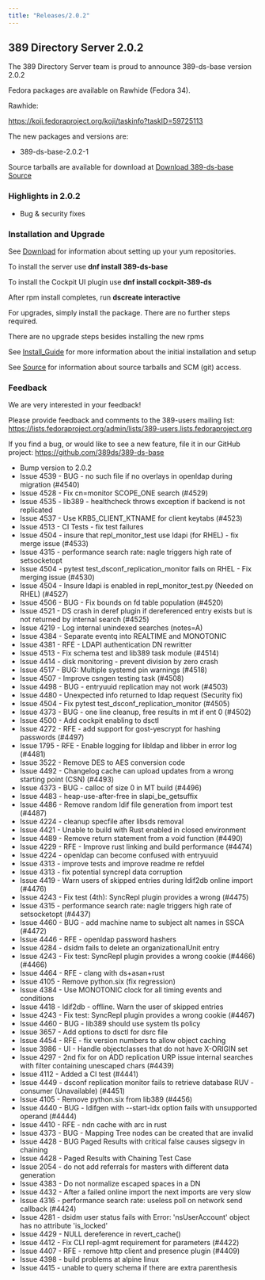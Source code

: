 ```yaml
---
title: "Releases/2.0.2"
---
```


389 Directory Server 2.0.2
-----------------------------

The 389 Directory Server team is proud to announce 389-ds-base version 2.0.2

Fedora packages are available on Rawhide (Fedora 34).


Rawhide:

<https://koji.fedoraproject.org/koji/taskinfo?taskID=59725113>


The new packages and versions are:

- 389-ds-base-2.0.2-1

Source tarballs are available for download at [Download 389-ds-base Source](https://github.com/389ds/389-ds-base/archive/389-ds-base-2.0.2.tar.gz)

### Highlights in 2.0.2

- Bug & security fixes

### Installation and Upgrade 

See [Download](../download.html) for information about setting up your yum repositories.

To install the server use **dnf install 389-ds-base**

To install the Cockpit UI plugin use **dnf install cockpit-389-ds**

After rpm install completes, run **dscreate interactive**

For upgrades, simply install the package.  There are no further steps required.

There are no upgrade steps besides installing the new rpms 

See [Install\_Guide](../howto/howto-install-389.html) for more information about the initial installation and setup

See [Source](../development/source.html) for information about source tarballs and SCM (git) access.

### Feedback

We are very interested in your feedback!

Please provide feedback and comments to the 389-users mailing list: <https://lists.fedoraproject.org/admin/lists/389-users.lists.fedoraproject.org>

If you find a bug, or would like to see a new feature, file it in our GitHub project: <https://github.com/389ds/389-ds-base>

- Bump version to 2.0.2
- Issue 4539 - BUG - no such file if no overlays in openldap during migration (#4540)
- Issue 4528 - Fix cn=monitor SCOPE_ONE search (#4529)
- Issue 4535 - lib389 - healthcheck throws exception if backend is not replicated
- Issue 4537 - Use KRB5_CLIENT_KTNAME for client keytabs (#4523)
- Issue 4513 - CI Tests - fix test failures
- Issue 4504 - insure that repl_monitor_test use ldapi (for RHEL) - fix merge issue (#4533)
- Issue 4315 - performance search rate: nagle triggers high rate of setsocketopt
- Issue 4504 - pytest test_dsconf_replication_monitor fails on RHEL - Fix merging issue (#4530)
- Issue 4504 - Insure ldapi is enabled in repl_monitor_test.py (Needed on RHEL) (#4527)
- Issue 4506 - BUG - Fix bounds on fd table population (#4520)
- Issue 4521 - DS crash in deref plugin if dereferenced entry exists but is not returned by internal search (#4525)
- Issue 4219 - Log internal unindexed searches (notes=A)
- Issue 4384 - Separate eventq into REALTIME and MONOTONIC
- Issue 4381 - RFE - LDAPI authentication DN rewritter
- Issue 4513 - Fix schema test and lib389 task module (#4514)
- Issue 4414 - disk monitoring - prevent division by zero crash
- Issue 4517 - BUG: Multiple systemd pin warnings (#4518)
- Issue 4507 - Improve csngen testing task (#4508)
- Issue 4498 - BUG - entryuuid replication may not work (#4503)
- Issue 4480 - Unexpected info returned to ldap request (Security fix)
- Issue 4504 - Fix pytest test_dsconf_replication_monitor (#4505)
- Issue 4373 - BUG - one line cleanup, free results in mt if ent 0 (#4502)
- Issue 4500 - Add cockpit enabling to dsctl
- Issue 4272 - RFE - add support for gost-yescrypt for hashing passwords (#4497)
- Issue 1795 - RFE - Enable logging for libldap and libber in error log (#4481)
- Issue 3522 - Remove DES to AES conversion code
- Issue 4492 - Changelog cache can upload updates from a wrong starting point (CSN) (#4493)
- Issue 4373 - BUG - calloc of size 0 in MT build (#4496)
- Issue 4483 - heap-use-after-free in slapi_be_getsuffix
- Issue 4486 - Remove random ldif file generation from import test (#4487)
- Issue 4224 - cleanup specfile after libsds removal
- Issue 4421 - Unable to build with Rust enabled in closed environment
- Issue 4489 - Remove return statement from a void function (#4490)
- Issue 4229 - RFE - Improve rust linking and build performance (#4474)
- Issue 4224 - openldap can become confused with entryuuid
- Issue 4313 - improve tests and improve readme re refdel
- Issue 4313 - fix potential syncrepl data corruption
- Issue 4419 - Warn users of skipped entries during ldif2db online import (#4476)
- Issue 4243 - Fix test (4th): SyncRepl plugin provides a wrong (#4475)
- Issue 4315 - performance search rate: nagle triggers high rate of setsocketopt (#4437)
- Issue 4460 - BUG - add machine name to subject alt names in SSCA (#4472)
- Issue 4446 - RFE - openldap password hashers
- Issue 4284 - dsidm fails to delete an organizationalUnit entry
- Issue 4243 - Fix test: SyncRepl plugin provides a wrong cookie (#4466) (#4466)
- Issue 4464 - RFE - clang with ds+asan+rust
- Issue 4105 - Remove python.six (fix regression)
- Issue 4384 - Use MONOTONIC clock for all timing events and conditions
- Issue 4418 - ldif2db - offline. Warn the user of skipped entries
- Issue 4243 - Fix test: SyncRepl plugin provides a wrong cookie (#4467)
- Issue 4460 - BUG  - lib389 should use system tls policy
- Issue 3657 - Add options to dsctl for dsrc file
- Issue 4454 - RFE - fix version numbers to allow object caching
- Issue 3986 - UI - Handle objectclasses that do not have X-ORIGIN set
- Issue 4297 - 2nd fix for on ADD replication URP issue internal searches with filter containing unescaped chars (#4439)
- Issue 4112 - Added a CI test (#4441)
- Issue 4449 - dsconf replication monitor fails to retrieve database RUV - consumer (Unavailable) (#4451)
- Issue 4105 - Remove python.six from lib389 (#4456)
- Issue 4440 - BUG - ldifgen with --start-idx option fails with unsupported operand (#4444)
- Issue 4410 - RFE - ndn cache with arc in rust
- Issue 4373 - BUG - Mapping Tree nodes can be created that are invalid
- Issue 4428 - BUG Paged Results with critical false causes sigsegv in chaining
- Issue 4428 - Paged Results with Chaining Test Case
- Issue 2054 - do not add referrals for masters with different data generation
- Issue 4383 - Do not normalize escaped spaces in a DN
- Issue 4432 - After a failed online import the next imports are very slow
- Issue 4316 - performance search rate: useless poll on network send callback (#4424)
- Issue 4281 - dsidm user status fails with Error: 'nsUserAccount' object has no attribute 'is_locked'
- Issue 4429 - NULL dereference in revert_cache()
- Issue 4412 - Fix CLI repl-agmt requirement for parameters (#4422)
- Issue 4407 - RFE - remove http client and presence plugin (#4409)
- Issue 4398 - build problems at alpine linux
- Issue 4415 - unable to query schema if there are extra parenthesis


